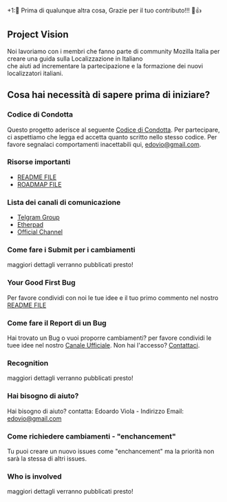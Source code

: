 +1::tada: Prima di qualunque altra cosa, Grazie per il tuo contributo!!! :tada::+1:

## Project Vision
Noi lavoriamo con i membri che fanno parte di community Mozilla Italia per creare una guida sulla Localizzazione in Italiano  
che aiuti ad incrementare la partecipazione e la formazione dei nuovi localizzatori italiani.

## Cosa hai necessità di sapere prima di iniziare?

### Codice di Condotta

Questo progetto aderisce al seguente [Codice di Condotta](https://github.com/edovio/MozItalians_Localization/blob/master/CODE_OF_CONDUCT.md). Per partecipare, ci aspettiamo che legga ed accetta quanto scritto nello stesso codice.
Per favore segnalaci comportamenti inacettabili qui, edovio@gmail.com.

### Risorse importanti
* [README FILE](https://github.com/edovio/MozItalians_Localization/blob/master/README.md)
* [ROADMAP FILE](https://github.com/edovio/MozItalians_Localization/blob/master/ROADMAP.md)

### Lista dei canali di comunicazione
* [Telgram Group](https://telegram.me/joinchat/B1cgtAocfekH_IHdviePDA)
* [Etherpad](https://public.etherpad-mozilla.org/p/mozItalians_Localization)
* [Official Channel](https://chat.mozillaitalia.org/channel/mozitaliansLocaization)

### Come fare i Submit per i cambiamenti
maggiori dettagli verranno pubblicati presto!

### Your Good First Bug
Per favore condividi con noi le tue idee e il tuo primo commento nel nostro [README FILE](https://github.com/edovio/MozItalians_Localization/blob/master/README.md)

###  Come fare il Report di un Bug
Hai trovato un Bug o vuoi proporre cambiamenti? per favore condividi le tuee idee nel nostro [Canale Ufficiale](https://chat.mozillaitalia.org/channel/mozitaliansLocaization). Non hai l'accesso? [Contattaci](edovio@gmail.com).

### Recognition
maggiori dettagli verranno pubblicati presto!

### Hai bisogno di aiuto?
Hai bisogno di aiuto? contatta: Edoardo Viola - Indirizzo Email: edovio@gmail.com

### Come richiedere cambiamenti - "enchancement"
Tu puoi creare un nuovo issues come "enchancement" ma la priorità non sarà la stessa di altri issues.

### Who is involved
maggiori dettagli verranno pubblicati presto!
